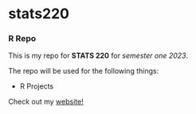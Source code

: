 # stats220

### R Repo

This is my repo for **STATS 220** for *semester one 2023*.

The repo will be used for the following things:

-   R Projects

Check out my [website!]()
